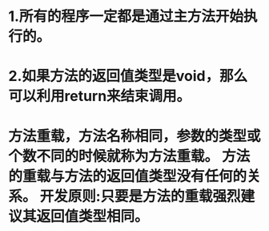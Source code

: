 


# 1.所有的程序一定都是通过主方法开始执行的。 
# 2.如果方法的返回值类型是void，那么可以利用return来结束调用。 

# 方法重载，方法名称相同，参数的类型或个数不同的时候就称为方法重载。 方法的重载与方法的返回值类型没有任何的关系。 开发原则:只要是方法的重载强烈建议其返回值类型相同。 

